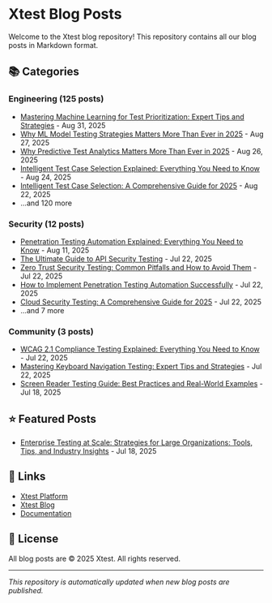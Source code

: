 # Xtest Blog Posts

Welcome to the Xtest blog repository! This repository contains all our blog posts in Markdown format.

## 📚 Categories

### Engineering (125 posts)

- [Mastering Machine Learning for Test Prioritization: Expert Tips and Strategies](posts/2025/2025-08-31-mastering-machine-learning-for-test-prioritization-expert-tips-and-strategies.md) - Aug 31, 2025
- [Why ML Model Testing Strategies Matters More Than Ever in 2025](posts/2025/2025-08-27-why-ml-model-testing-strategies-matters-more-than-ever-in-2025.md) - Aug 27, 2025
- [Why Predictive Test Analytics Matters More Than Ever in 2025](posts/2025/2025-08-26-why-predictive-test-analytics-matters-more-than-ever-in-2025.md) - Aug 26, 2025
- [Intelligent Test Case Selection Explained: Everything You Need to Know](posts/2025/2025-08-24-intelligent-test-case-selection-explained-everything-you-need-to-know.md) - Aug 24, 2025
- [Intelligent Test Case Selection: A Comprehensive Guide for 2025](posts/2025/2025-08-22-intelligent-test-case-selection-a-comprehensive-guide-for-2025.md) - Aug 22, 2025
- ...and 120 more

### Security (12 posts)

- [Penetration Testing Automation Explained: Everything You Need to Know](posts/2025/2025-08-11-penetration-testing-automation-explained-everything-you-need-to-know.md) - Aug 11, 2025
- [The Ultimate Guide to API Security Testing](posts/2025/2025-07-22-the-ultimate-guide-to-api-security-testing.md) - Jul 22, 2025
- [Zero Trust Security Testing: Common Pitfalls and How to Avoid Them](posts/2025/2025-07-22-zero-trust-security-testing-common-pitfalls-and-how-to-avoid-them.md) - Jul 22, 2025
- [How to Implement Penetration Testing Automation Successfully](posts/2025/2025-07-22-how-to-implement-penetration-testing-automation-successfully.md) - Jul 22, 2025
- [Cloud Security Testing: A Comprehensive Guide for 2025](posts/2025/2025-07-22-cloud-security-testing-a-comprehensive-guide-for-2025.md) - Jul 22, 2025
- ...and 7 more

### Community (3 posts)

- [WCAG 2.1 Compliance Testing Explained: Everything You Need to Know](posts/2025/2025-07-22-wcag-21-compliance-testing-explained-everything-you-need-to-know.md) - Jul 22, 2025
- [Mastering Keyboard Navigation Testing: Expert Tips and Strategies](posts/2025/2025-07-22-mastering-keyboard-navigation-testing-expert-tips-and-strategies.md) - Jul 22, 2025
- [Screen Reader Testing Guide: Best Practices and Real-World Examples](posts/2025/2025-07-18-screen-reader-testing-guide-best-practices-and-real-world-examples.md) - Jul 18, 2025

## ⭐ Featured Posts

- [Enterprise Testing at Scale: Strategies for Large Organizations: Tools, Tips, and Industry Insights](posts/2025/2025-07-18-enterprise-testing-at-scale-strategies-for-large-organizations-tools-tips-and-industry-insights.md) - Jul 18, 2025

## 🔗 Links

- [Xtest Platform](https://xtest.io)
- [Xtest Blog](https://xtest.io/blog)
- [Documentation](https://xtest.io/docs)

## 📝 License

All blog posts are © 2025 Xtest. All rights reserved.

---

*This repository is automatically updated when new blog posts are published.*
